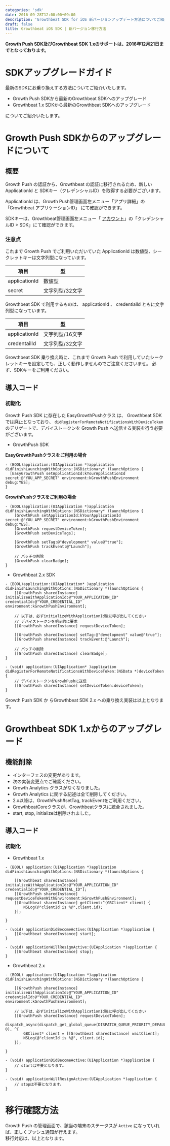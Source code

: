 ```yaml
---
categories: 'sdk'
date: 2016-09-28T12:00:00+09:00
description: 'Growthbeat SDK for iOS 新バージョンアップデート方法についてご紹介します'
draft: false
title: Growthbeat iOS SDK | 新バージョン移行方法
---
```


**Growth Push SDK及びGrowthbeat SDK 1.xのサポートは、2016年12月21日までとなっております。**  
# SDKアップグレードガイド  
最新のSDKにお乗り換えする方法についてご紹介いたします。  

- Growth Push SDKから最新のGrowthbeat SDKへのアップグレード
- Growthbeat 1.x SDKから最新のGrowthbeat SDKへのアップグレード

についてご紹介いたします。  
# Growth Push SDKからのアップグレードについて  
## 概要  
Growth Push の認証から、Growthbeat の認証に移行されるため、新しい ApplicationId と SDKキー（クレデンシャルID）を取得する必要がございます。 

ApplicationId は、Growth Push管理画面左メニュー「アプリ詳細」の 「Growthbeat アプリケーションID」 にて確認ができます。

SDKキーは、Growthbeat管理画面左メニュー「 [アカウント](https://growthbeat.com/mypage/account)」の「クレデンシャルID > SDK」にて確認ができます。

### 注意点  
これまで Growth Push でご利用いただいていた ApplicationId は数値型、シークレットキーは文字列型になっています。  

|項目|型|
|---|---|
|applicationId|数値型|
|secret|文字列型/32文字|
Growthbeat SDK で利用するものは、 applicationId 、 credentialId ともに文字列型になっています。  

|項目|型|
|---|---|
|applicationId|文字列型/16文字|
|credentailId|文字列型/32文字|
Growthbeat SDK 乗り換え時に、これまで Growth Push で利用していたシークレットキーを設定しても、正しく動作しませんのでご注意くださいませ。  必ず、SDKキーをご利用ください。  
## 導入コード  
### 初期化
Growth Push SDK に存在した EasyGrowthPushクラス は、 Growthbeat SDK では廃止となっており、 `didRegisterForRemoteNotificationsWithDeviceToken` のデリゲートで、デバイストークンを Growth Push へ送信する実装を行う必要がございます。  

- GrowthPush SDK  

**EasyGrowthPushクラスをご利用の場合**

```objc
- (BOOL)application:(UIApplication *)application didFinishLaunchingWithOptions:(NSDictionary* )launchOptions {
  [EasyGrowthPush setApplicationId:kYourApplicationId secret:@"YOU_APP_SECRET" environment:kGrowthPushEnvironment debug:YES];
}
```

**GrowthPushクラスをご利用の場合**

```objc
- (BOOL)application:(UIApplication *)application didFinishLaunchingWithOptions:(NSDictionary* )launchOptions {
	[GrowthPush setApplicationId:kYourApplicationId secret:@"YOU_APP_SECRET" environment:kGrowthPushEnvironment debug:YES];
	[GrowthPush requestDeviceToken];
	[GrowthPush setDeviceTags];

	[GrowthPush setTag:@"development" value@"true"];
	[GrowthPush trackEvent:@"Launch"];

	// バッチの削除
	[GrowthPush clearBadge];
}
```  

- Growthbeat 2.x SDK

```objc
- (BOOL)application:(UIApplication* )application didFinishLaunchingWithOptions:(NSDictionary *)launchOptions {
	[[GrowthPush sharedInstance] initializeWithApplicationId:@"YOUR_APPLICATION_ID" credentialId:@"YOUR_CREDENTIAL_ID" environment:kGrowthPushEnvironment];
	
	// 以下は、必ずinitializeWithApplicationId後に呼び出してください
	// デバイストークンを明示的に要求
	[[GrowthPush sharedInstance] requestDeviceToken];

	[[GrowthPush sharedInstance] setTag:@"development" value@"true"];
	[[GrowthPush sharedInstance] trackEvent:@"Launch"];

	// バッチの削除
	[[GrowthPush sharedInstance] clearBadge];
}

- (void) application:(UIApplication* )application didRegisterForRemoteNotificationsWithDeviceToken:(NSData *)deviceToken {
	// デバイストークンをGrowhPushに送信
	[[GrowthPush sharedInstance] setDeviceToken:deviceToken];
}
```  

Growth Push SDK か らGrowthbeat SDK 2.x への乗り換え実装は以上となります。  
# Growthbeat SDK 1.xからのアップグレード  
## 機能削除  

- インターフェスの変更があります。
 - 次の実装変更点でご確認ください。
- Growth Analytics クラスがなくなりました。  
 - Growth Analytics に関する記述は全て削除してください。
 - 2.x以降は、GrowthPush#setTag, trackEventをご利用ください。
- GrowthbeatCoreクラスが、Growthbeatクラスに統合されました。  
 - start, stop, initializeは削除されました。

## 導入コード  
### 初期化  

- Growthbeat 1.x

```objc
- (BOOL) application:(UIApplication *)application didFinishLaunchingWithOptions:(NSDictionary *)launchOptions {

    [[Growthbeat sharedInstance] initializeWithApplicationId:@"YOUR_APPLICATION_ID" credentialId:@"YOUR_CREDENTIAL_ID"];
    [[GrowthPush sharedInstance] requestDeviceTokenWithEnvironment:kGrowthPushEnvironment];
    [[Growthbeat sharedInstance] getClient:^(GBClient* client) {
        NSLog(@"clientId is %@",client.id);
    }];

}

- (void) applicationDidBecomeActive:(UIApplication *)application {
    [[Growthbeat sharedInstance] start];
}

- (void) applicationWillResignActive:(UIApplication *)application {
    [[Growthbeat sharedInstance] stop];
}
```

- Growthbeat 2.x

```objc
- (BOOL) application:(UIApplication *)application didFinishLaunchingWithOptions:(NSDictionary *)launchOptions {

    [[GrowthPush sharedInstance] initializeWithApplicationId:@"YOUR_APPLICATION_ID" credentialId:@"YOUR_CREDENTIAL_ID" environment:kGrowthPushEnvironment];
    
    // 以下は、必ずinitializeWithApplicationId後に呼び出してください
    [[GrowthPush sharedInstance] requestDeviceToken];
    dispatch_async(dispatch_get_global_queue(DISPATCH_QUEUE_PRIORITY_DEFAULT, 0), ^{
        GBClient* client = [[Growthbeat sharedInstance] waitClient];
        NSLog(@"clientId is %@", client.id);
    });

}

- (void) applicationDidBecomeActive:(UIApplication *)application {
	// startは不要となります。
}

- (void) applicationWillResignActive:(UIApplication *)application {
	// stopは不要となります。
}
```  
# 移行確認方法
Growth Push の管理画面で、該当の端末のステータスが `Active` になっていれば、正しくプッシュ通知が行えます。  
移行対応は、以上となります。  
